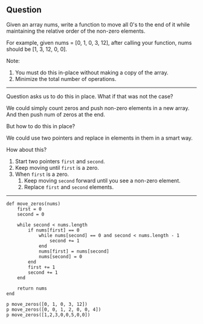 ## Question
Given an array nums, write a function to move all 0's to the end of it while maintaining the relative order of the non-zero elements.

For example, given nums = [0, 1, 0, 3, 12], after calling your function, nums should be [1, 3, 12, 0, 0].

Note:
1. You must do this in-place without making a copy of the array.
2. Minimize the total number of operations.

------------------------------------------------------------------------------

Question asks us to do this in place. What if that was not the case?

We could simply count zeros and push non-zero elements in a new array. And then push num of zeros at the end.

But how to do this in place?

We could use two pointers and replace in elements in them in a smart way.

How about this?
1. Start two pointers `first` and `second`.
2. Keep moving until `first` is a zero.
3. When `first` is a zero.
	1. Keep moving `second` forward until you see a non-zero element.
	2. Replace `first` and `second` elements.

------------------------------------------------------------------------------

```
def move_zeros(nums)
	first = 0
	second = 0

	while second < nums.length
		if nums[first] == 0
			while nums[second] == 0 and second < nums.length - 1
				second += 1
			end
			nums[first] = nums[second]
			nums[second] = 0
		end
		first += 1
		second += 1
	end

	return nums
end

p move_zeros([0, 1, 0, 3, 12])
p move_zeros([0, 0, 1, 2, 0, 0, 4])
p move_zeros([1,2,3,0,0,5,0,0])
```
